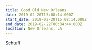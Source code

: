```yaml
---
title: Good Old New Orleans
date: 2019-02-20T15:08:14.000Z
start_date: 2019-02-20T15:08:14.000Z
end_date: 2019-02-22T00:34:44.000Z
location: New Orleans, LA
---
```

Schtuff
